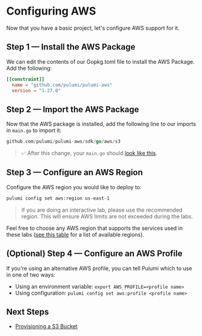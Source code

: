 # Configuring AWS

Now that you have a basic project, let's configure AWS support for it.

## Step 1 &mdash; Install the AWS Package

We can edit the contents of our Gopkg.toml file to install the AWS Package. Add the following:

```toml
[[constraint]]
  name = "github.com/pulumi/pulumi-aws"
  version = "1.27.0"
```

## Step 2 &mdash; Import the AWS Package

Now that the AWS package is installed, add the following line to our imports in `main.go` to import it:

```go
github.com/pulumi/pulumi-aws/sdk/go/aws/s3
```


> :white_check_mark: After this change, your `main.go` should [look like this](code/02-configuring-aws/step2.go).

## Step 3 &mdash; Configure an AWS Region

Configure the AWS region you would like to deploy to:

```bash
pulumi config set aws:region us-east-1
```

> If you are doing an interactive lab, please use the recommended region. This will ensure AWS limits are not exceeded during the labs.

Feel free to choose any AWS region that supports the services used in these labs ([see this table](https://docs.aws.amazon.com/AWSEC2/latest/UserGuide/using-regions-availability-zones.html#concepts-available-regions) for a list of available regions).

## (Optional) Step 4 &mdash; Configure an AWS Profile

If you're using an alternative AWS profile, you can tell Pulumi which to use in one of two ways:

* Using an environment variable: `export AWS_PROFILE=<profile name>`
* Using configuration: `pulumi config set aws:profile <profile name>`

## Next Steps

* [Provisioning a S3 Bucket](./03-provisioning-infrastructure.md)
